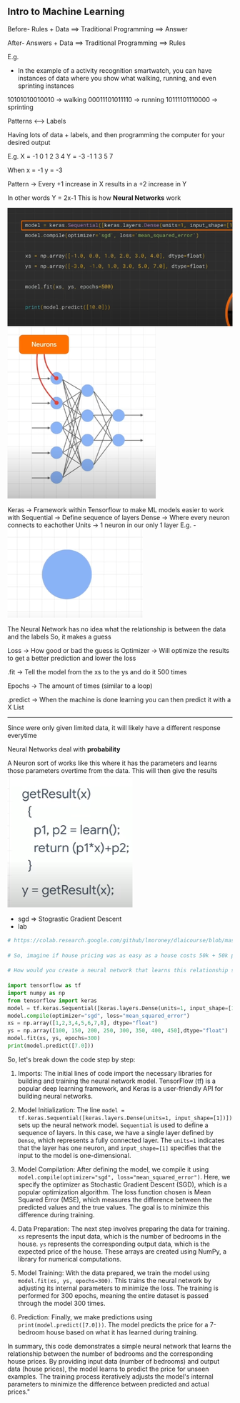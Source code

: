 ## Intro to Machine Learning

Before-
Rules + Data ==> Traditional Programming ==> Answer

After-
Answers + Data ==> Traditional Programming ==> Rules

E.g.

- In the example of a activity recognition smartwatch, you
  can have instances of data where you show what walking, running, and even sprinting instances

10101010010010 -> walking
00011101011110 -> running
10111101110000 -> sprinting

Patterns <--> Labels

Having lots of data + labels, and then programming the computer for
your desired output

E.g.
X = -1 0 1 2 3 4
Y = -3 -1 1 3 5 7

When x = -1 y = -3

Pattern -> Every +1 increase in X results in a +2 increase in Y

In other words Y = 2x-1
This is how **Neural Networks** work

![Alt text](image.png)
![Alt text](image-1.png)

Keras -> Framework within Tensorflow to make ML models easier to work with
Sequential -> Define sequence of layers
Dense -> Where every neuron connects to eachother
Units -> 1 neuron in our only 1 layer
E.g. -
![Alt text](image-2.png)

The Neural Network has no idea what the relationship is between the data and the labels
So, it makes a guess

Loss -> How good or bad the guess is
Optimizer -> Will optimize the results to get a better prediction and lower the loss

.fit -> Tell the model from the xs to the ys and do it 500 times

Epochs -> The amount of times (similar to a loop)

.predict -> When the machine is done learning you can then predict it with a X List

---

Since were only given limited data, it will likely have a different response everytime

Neural Networks deal with **probability**

A Neuron sort of works like this where it has the parameters and learns those parameters overtime from the data. This will then give the results
![Alt text](image-3.png)

- sgd => Stograstic Gradient Descent
- lab

```py
# https://colab.research.google.com/github/lmoroney/dlaicourse/blob/master/Exercises/Exercise%201%20-%20House%20Prices/Exercise_1_House_Prices_Question.ipynb#scrollTo=mw2VBrBcgvGa

# So, imagine if house pricing was as easy as a house costs 50k + 50k per bedroom, so that a 1 bedroom house costs 100k, a 2 bedroom house costs 150k etc.

# How would you create a neural network that learns this relationship so that it would predict a 7 bedroom house as costing close to 400k etc.

import tensorflow as tf
import numpy as np
from tensorflow import keras
model = tf.keras.Sequential([keras.layers.Dense(units=1, input_shape=[1])])
model.compile(optimizer="sgd", loss="mean_squared_error")
xs = np.array([1,2,3,4,5,6,7,8], dtype="float")
ys = np.array([100, 150, 200, 250, 300, 350, 400, 450],dtype="float")
model.fit(xs, ys, epochs=300)
print(model.predict([7.0]))
```

So, let's break down the code step by step:

1. Imports: The initial lines of code import the necessary libraries for building and training the neural network model. TensorFlow (tf) is a popular deep learning framework, and Keras is a user-friendly API for building neural networks.

2. Model Initialization: The line `model = tf.keras.Sequential([keras.layers.Dense(units=1, input_shape=[1])])` sets up the neural network model. `Sequential` is used to define a sequence of layers. In this case, we have a single layer defined by `Dense`, which represents a fully connected layer. The `units=1` indicates that the layer has one neuron, and `input_shape=[1]` specifies that the input to the model is one-dimensional.

3. Model Compilation: After defining the model, we compile it using `model.compile(optimizer="sgd", loss="mean_squared_error")`. Here, we specify the optimizer as Stochastic Gradient Descent (SGD), which is a popular optimization algorithm. The loss function chosen is Mean Squared Error (MSE), which measures the difference between the predicted values and the true values. The goal is to minimize this difference during training.

4. Data Preparation: The next step involves preparing the data for training. `xs` represents the input data, which is the number of bedrooms in the house. `ys` represents the corresponding output data, which is the expected price of the house. These arrays are created using NumPy, a library for numerical computations.

5. Model Training: With the data prepared, we train the model using `model.fit(xs, ys, epochs=300)`. This trains the neural network by adjusting its internal parameters to minimize the loss. The training is performed for 300 epochs, meaning the entire dataset is passed through the model 300 times.

6. Prediction: Finally, we make predictions using `print(model.predict([7.0]))`. The model predicts the price for a 7-bedroom house based on what it has learned during training.

In summary, this code demonstrates a simple neural network that learns the relationship between the number of bedrooms and the corresponding house prices. By providing input data (number of bedrooms) and output data (house prices), the model learns to predict the price for unseen examples. The training process iteratively adjusts the model's internal parameters to minimize the difference between predicted and actual prices."
